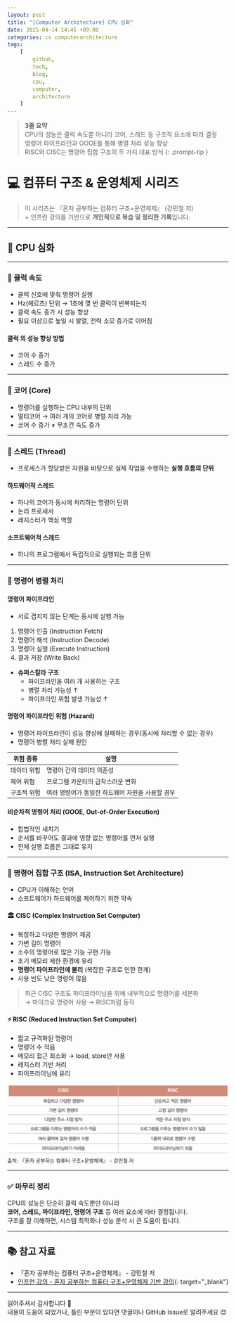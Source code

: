 ```yaml
---
layout: post
title: "[Computer Architecture] CPU 심화"
date: 2025-04-14 14:45 +09:00
categories: cs computerarchitecture
tags:
    [
        github,
        tech,
        blog,
        cpu,
        computer,
        architecture
    ]
---
```


> **3줄 요약**
<br>CPU의 성능은 클럭 속도뿐 아니라 코어, 스레드 등 구조적 요소에 따라 결정
<br>명령어 파이프라인과 OOOE를 통해 병렬 처리 성능 향상
<br>RISC와 CISC는 명령어 집합 구조의 두 가지 대표 방식
{: .prompt-tip }

# 💻 컴퓨터 구조 & 운영체제 시리즈

> 이 시리즈는 『혼자 공부하는 컴퓨터 구조+운영체제』 (강민철 저)
> <br> + 인프런 강의를 기반으로 **개인적으로 복습 및 정리한 기록**입니다.

---

## 🚀 CPU 심화

---

### 🔸 클럭 속도

- 클럭 신호에 맞춰 명령어 실행  
- Hz(헤르츠) 단위 → 1초에 몇 번 클럭이 반복되는지  
- 클럭 속도 증가 시 성능 향상  
- 필요 이상으로 높일 시 발열, 전력 소모 증가로 이어짐

#### 클럭 외 성능 향상 방법

- 코어 수 증가  
- 스레드 수 증가

---

### 🔸 코어 (Core)

- 명령어를 실행하는 CPU 내부의 단위  
- 멀티코어 → 여러 개의 코어로 병렬 처리 가능  
- 코어 수 증가 ≠ 무조건 속도 증가

---

### 🔸 스레드 (Thread)

- 프로세스가 할당받은 자원을 바탕으로 실제 작업을 수행하는 **실행 흐름의 단위**

#### 하드웨어적 스레드

- 하나의 코어가 동시에 처리하는 명령어 단위  
- 논리 프로세서  
- 레지스터가 핵심 역할

#### 소프트웨어적 스레드

- 하나의 프로그램에서 독립적으로 실행되는 흐름 단위

---

### 🔸 명령어 병렬 처리

#### 명령어 파이프라인

- 서로 겹치지 않는 단계는 동시에 실행 가능

1. 명령어 인출 (Instruction Fetch)
2. 명령어 해석 (Instruction Decode)
3. 명령어 실행 (Execute Instruction)
4. 결과 저장 (Write Back)

- **슈퍼스칼라 구조**  
  - 파이프라인을 여러 개 사용하는 구조  
  - 병렬 처리 가능성 ↑  
  - 파이프라인 위험 발생 가능성 ↑



#### 명령어 파이프라인 위험 (Hazard)

- 명령어 파이프라인이 성능 향상에 실패하는 경우(동시에 처리할 수 없는 경우)
- 명령어 병렬 처리 실패 원인

| 위험 종류 | 설명 |
|-----------|------|
| 데이터 위험 | 명령어 간의 데이터 의존성 |
| 제어 위험 | 프로그램 카운터의 급작스러운 변화 |
| 구조적 위험 | 여러 명령어가 동일한 하드웨어 자원을 사용할 경우 |



#### 비순차적 명령어 처리 (OOOE, Out-of-Order Execution)

- 합법적인 새치기
- 순서를 바꾸어도 결과에 영향 없는 명령어를 먼저 실행  
- 전체 실행 흐름은 그대로 유지

---

### 🔸 명령어 집합 구조 (ISA, Instruction Set Architecture)

- CPU가 이해하는 언어  
- 소프트웨어가 하드웨어를 제어하기 위한 약속



#### 🏛️ CISC (Complex Instruction Set Computer)

- 복잡하고 다양한 명령어 제공  
- 가변 길이 명령어  
- 소수의 명령어로 많은 기능 구현 가능  
- 초기 메모리 제한 환경에 유리  
- **명령어 파이프라인에 불리** (복잡한 구조로 인한 한계)  
- 사용 빈도 낮은 명령어 많음

> 최근 CISC 구조도 파이프라이닝을 위해 내부적으로 명령어를 세분화  
> → 마이크로 명령어 사용 → RISC처럼 동작



#### ⚡ RISC (Reduced Instruction Set Computer)

- 짧고 규격화된 명령어  
- 명령어 수 적음  
- 메모리 접근 최소화 → load, store만 사용  
- 레지스터 기반 처리  
- 파이프라이닝에 유리

![RISC vs CISC](assets/img/cs/risccisc.png)
<sub>출처: 『혼자 공부하는 컴퓨터 구조+운영체제』 - 강민철 저</sub>

---

### ✅ 마무리 정리

CPU의 성능은 단순히 클럭 속도뿐만 아니라  
**코어, 스레드, 파이프라인, 명령어 구조** 등 여러 요소에 따라 결정됩니다.  
구조를 잘 이해하면, 시스템 최적화나 성능 분석 시 큰 도움이 됩니다.

---

## 📚 참고 자료

- 『혼자 공부하는 컴퓨터 구조+운영체제』 - 강민철 저  
- [인프런 강의 - 혼자 공부하는 컴퓨터 구조+운영체제 기반 강의](https://www.inflearn.com/course/%ED%98%BC%EC%9E%90-%EA%B3%B5%EB%B6%80%ED%95%98%EB%8A%94-%EC%BB%B4%ED%93%A8%ED%84%B0%EA%B5%AC%EC%A1%B0-%EC%9A%B4%EC%98%81%EC%B2%B4%EC%A0%9C){: target="_blank"}

---

읽어주셔서 감사합니다 🙌  
내용이 도움이 되었거나, 틀린 부분이 있다면 댓글이나 GitHub Issue로 알려주세요 😊